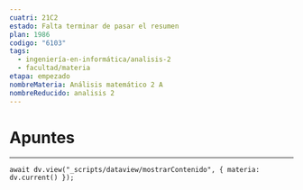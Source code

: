 ```yaml
---
cuatri: 21C2
estado: Falta terminar de pasar el resumen
plan: 1986
codigo: "6103"
tags:
  - ingeniería-en-informática/analisis-2
  - facultad/materia
etapa: empezado
nombreMateria: Análisis matemático 2 A
nombreReducido: analisis 2
---
```

# Apuntes
---
```dataviewjs
await dv.view("_scripts/dataview/mostrarContenido", { materia: dv.current() });
```